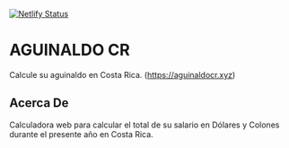 [![Netlify Status](https://api.netlify.com/api/v1/badges/b98c78b8-a290-4264-b922-467d295ee88f/deploy-status)](https://app.netlify.com/sites/aguinaldocr/deploys)

# AGUINALDO CR
Calcule su aguinaldo en Costa Rica. (https://aguinaldocr.xyz)

## Acerca De
Calculadora web para calcular el total de su salario en Dólares y Colones durante el presente año en Costa Rica. 
